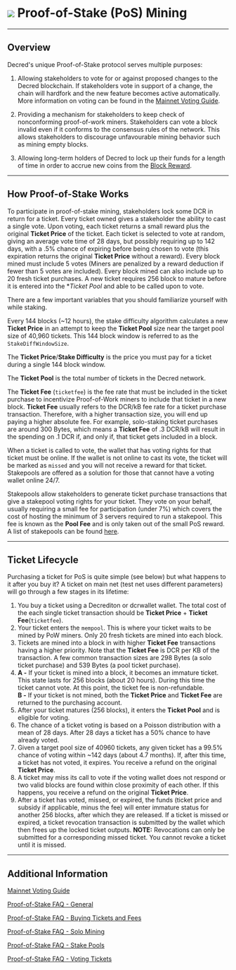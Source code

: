 # <img class="dcr-icon" src="/img/dcr-icons/TicketVoted.svg" /> Proof-of-Stake (PoS) Mining

---

## Overview 

Decred's unique Proof-of-Stake protocol serves multiple purposes:

1. Allowing stakeholders to vote for or against proposed changes to the Decred blockchain. If stakeholders vote in support of a change, the chain will hardfork and the new feature becomes active automatically. More information on voting can be found in the [Mainnet Voting Guide](../governance/consensus-rules-voting.md).

1. Providing a mechanism for stakeholders to keep check of nonconforming proof-of-work miners. Stakeholders can vote a block invalid even if it conforms to the consensus rules of the network. This allows stakeholders to discourage unfavourable mining behavior such as mining empty blocks.

1. Allowing long-term holders of Decred to lock up their funds for a length of time in order to accrue new coins from the [Block Reward](../advanced/inflation.md).

---

## How Proof-of-Stake Works

To participate in proof-of-stake mining, stakeholders lock some DCR in return for a ticket. Every ticket owned gives a stakeholder the ability to cast a single vote. Upon voting, each ticket returns a small reward plus the original **Ticket Price** of the ticket. Each ticket is selected to vote at random, giving an average vote time of 28 days, but possibly requiring up to 142 days, with a .5% chance of expiring before being chosen to vote (this expiration returns the original **Ticket Price** without a reward). Every block mined must include 5 votes (Miners are penalized by a reward deduction if fewer than 5 votes are included). Every block mined can also include up to 20 fresh ticket purchases. A new ticket requires 256 block to mature before it is entered into the **Ticket Pool* and able to be called upon to vote.

There are a few important variables that you should familiarize yourself with while staking.

Every 144 blocks (~12 hours), the stake difficulty algorithm calculates a new **Ticket Price** in an attempt to keep the **Ticket Pool** size near the target pool size of 40,960 tickets. This 144 block window is referred to as the `StakeDiffWindowSize`.

The **Ticket Price**/**Stake Difficulty** is the price you must pay for a ticket during a single 144 block window.

The **Ticket Pool** is the total number of tickets in the Decred network.

The **Ticket Fee** (`ticketfee`) is the fee rate that must be included in the ticket purchase to incentivize Proof-of-Work miners to include that ticket in a new block. **Ticket Fee** usually refers to the DCR/kB fee rate for a ticket purchase transaction. Therefore, with a higher transaction size, you will end up paying a higher absolute fee. For example, solo-staking ticket purchases are around 300 Bytes, which means a **Ticket Fee** of .3 DCR/kB will result in the spending on .1 DCR if, and only if, that ticket gets included in a block.

When a ticket is called to vote, the wallet that has voting rights for that ticket must be online. If the wallet is not online to cast its vote, the ticket will be marked as `missed` and you will not receive a reward for that ticket. Stakepools are offered as a solution for those that cannot have a voting wallet online 24/7.

Stakepools allow stakeholders to generate ticket purchase transactions that give a stakepool voting rights for your ticket. They vote on your behalf, usually requiring a small fee for participation (under 7%) which covers the cost of hosting the minimum of 3 servers required to run a stakepool. This fee is known as the **Pool Fee** and is only taken out of the small PoS reward. A list of stakepools can be found [here](https://decred.org/stakepools/).

---

## Ticket Lifecycle 

Purchasing a ticket for PoS is quite simple (see below) but what happens to it after you buy it?
A ticket on main net (test net uses different parameters) will go through a few stages in its lifetime:

1. You buy a ticket using a Decrediton or dcrwallet wallet. The total cost of the each single ticket transaction should be **Ticket Price** + **Ticket Fee**(`ticketfee`).
2. Your ticket enters the `mempool`. This is where your ticket waits to be mined by PoW miners. Only 20 fresh tickets are mined into each block.
3. Tickets are mined into a block in with higher **Ticket Fee** transactions having a higher priority. Note that the **Ticket Fee** is DCR per KB of the transaction. A few common transaction sizes are 298 Bytes (a solo ticket purchase) and 539 Bytes (a pool ticket purchase).
4. **A -** If your ticket is mined into a block, it becomes an immature ticket. This state lasts for 256 blocks (about 20 hours). During this time the ticket cannot vote. At this point, the ticket fee is non-refundable. <br /> 
**B -** If your ticket is not mined, both the **Ticket Price** and **Ticket Fee** are returned to the purchasing account.
5. After your ticket matures (256 blocks), it enters the **Ticket Pool** and is eligible for voting.
6. The chance of a ticket voting is based on a Poisson distribution with a mean of 28 days. After 28 days a ticket has a 50% chance to have already voted.
7. Given a target pool size of 40960 tickets, any given ticket has a 99.5% chance of voting within ~142 days (about 4.7 months). If, after this time, a ticket has not voted, it expires. You receive a refund on the original **Ticket Price**.
8. A ticket may miss its call to vote if the voting wallet does not respond or two valid blocks are found within close proximity of each other. If this happens, you receive a refund on the original **Ticket Price**.
9. After a ticket has voted, missed, or expired, the funds (ticket price and subsidy if applicable, minus the fee) will enter immature status for another 256 blocks, after which they are released. If a ticket is missed or expired, a ticket revocation transaction is submitted by the wallet which then frees up the locked ticket outputs. **NOTE:** Revocations can only be submitted for a corresponding missed ticket. You cannot revoke a ticket until it is missed.

---

## Additional Information 

[Mainnet Voting Guide](../governance/consensus-rules-voting.md)

[Proof-of-Stake FAQ - General](../faq/proof-of-stake/general.md)

[Proof-of-Stake FAQ - Buying Tickets and Fees](../faq/proof-of-stake/buying-tickets-and-fees.md)

[Proof-of-Stake FAQ - Solo Mining](../faq/proof-of-stake/solo-mining.md)

[Proof-of-Stake FAQ - Stake Pools](../faq/proof-of-stake/stake-pools.md)

[Proof-of-Stake FAQ - Voting Tickets](../faq/proof-of-stake/voting-tickets.md)
